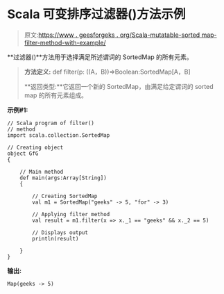 # Scala 可变排序过滤器()方法示例

> 原文:[https://www . geesforgeks . org/Scala-mutatable-sorted map-filter-method-with-example/](https://www.geeksforgeeks.org/scala-mutable-sortedmap-filter-method-with-example/)

**过滤器()**方法用于选择满足所述谓词的 SortedMap 的所有元素。

> **方法定义:** def filter(p: ((A，B))=>Boolean:SortedMap[A，B]
> 
> **返回类型:**它返回一个新的 SortedMap，由满足给定谓词的 sorted map 的所有元素组成。

**示例#1:**

```
// Scala program of filter()
// method
import scala.collection.SortedMap

// Creating object
object GfG
{ 

    // Main method
    def main(args:Array[String])
    {

        // Creating SortedMap
        val m1 = SortedMap("geeks" -> 5, "for" -> 3)

        // Applying filter method
        val result = m1.filter(x => x._1 == "geeks" && x._2 == 5)

        // Displays output
        println(result)

    }
}
```

**输出:**

```
Map(geeks -> 5)

```